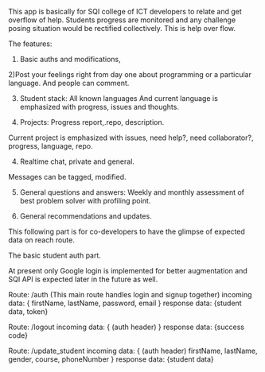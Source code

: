 This app is basically for SQI college of ICT developers to relate and get overflow of help. Students progress are monitored and any challenge posing situation would be rectified collectively. This is help over flow.



The features:

1) Basic auths and modifications,

2)Post your feelings right from day one about programming or a particular language. And people can comment.

3) Student stack:
All known languages
And current language is emphasized with progress, issues and thoughts.

4) Projects:
Progress report,.repo, description.

Current project is emphasized with issues, need help?, need collaborator?, progress, language, repo.

4) Realtime chat, private and general.

Messages can be tagged,   modified.

5) General questions and answers:
Weekly and monthly assessment of best problem solver with profiling point.

6) General recommendations and updates.



This following part is for co-developers to have the glimpse of expected data on reach route.

The basic student auth part.

At present only Google login is implemented for better augmentation and SQI API is 
expected later in the future as well.

Route: /auth (This main route handles login and signup together)
incoming data: {
  firstName, lastName, password, email
}
response data: {student data, token}



Route: /logout
incoming data: {
  (auth header)
}
response data: {success code}

Route: /update_student
incoming data: {
  (auth header)
  firstName, lastName, gender, course, phoneNumber
}
response data: {student data}





